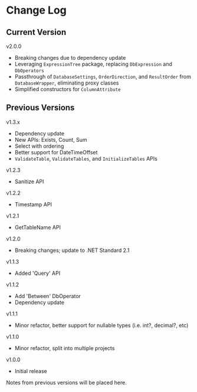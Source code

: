 # Change Log

## Current Version

v2.0.0

- Breaking changes due to dependency update
- Leveraging ```ExpressionTree``` package, replacing ```DbExpression``` and ```DbOperators```
- Passthrough of ```DatabaseSettings```, ```OrderDirection```, and ```ResultOrder``` from ```DatabaseWrapper```, eliminating proxy classes
- Simplified constructors for ```ColumnAttribute```

## Previous Versions

v1.3.x

- Dependency update
- New APIs: Exists, Count, Sum
- Select with ordering
- Better support for DateTimeOffset
- ```ValidateTable```, ```ValidateTables```, and ```InitializeTables``` APIs

v1.2.3

- Sanitize API

v1.2.2

- Timestamp API

v1.2.1

- GetTableName API

v1.2.0

- Breaking changes; update to .NET Standard 2.1

v1.1.3

- Added 'Query' API

v1.1.2

- Add 'Between' DbOperator
- Dependency update

v1.1.1

- Minor refactor, better support for nullable types (i.e. int?, decimal?, etc) 

v1.1.0

- Minor refactor, split into multiple projects
 
v1.0.0

- Initial release

Notes from previous versions will be placed here.